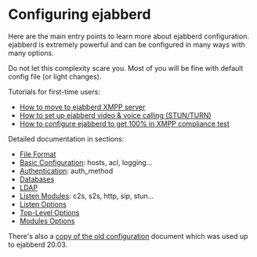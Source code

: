 # Configuring ejabberd

Here are the main entry points to learn more about ejabberd
configuration. ejabberd is extremely powerful and can be configured in
many ways with many options.

Do not let this complexity scare you. Most of you will be fine with
default config file (or light changes).

Tutorials for first-time users:

- [How to move to ejabberd XMPP server](https://www.process-one.net/blog/how-to-move-the-office-to-real-time-im-on-ejabberd/)
- [How to set up ejabberd video & voice calling (STUN/TURN)](https://www.process-one.net/blog/how-to-set-up-ejabberd-video-voice-calling/)
- [How to configure ejabberd to get 100% in XMPP compliance test](https://www.process-one.net/blog/how-to-configure-ejabberd-to-get-100-in-xmpp-compliance-test/)

Detailed documentation in sections:

- [File Format](file-format.md)
- [Basic Configuration](basic.md): hosts, acl, logging...
- [Authentication](authentication.md): auth_method
- [Databases](database.md)
- [LDAP](ldap.md)
- [Listen Modules](listen.md): c2s, s2s, http, sip, stun...
- [Listen Options](listen-options.md)
- [Top-Level Options](toplevel.md)
- [Modules Options](modules.md)

There's also a [copy of the old configuration](old.md) document which was used up to ejabberd 20.03.
